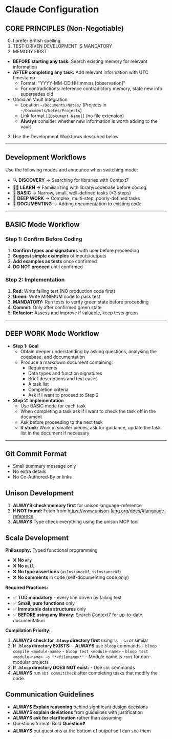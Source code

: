# Claude Configuration

## CORE PRINCIPLES (Non-Negotiable)

0. I prefer British spelling
1. TEST-DRIVEN DEVELOPMENT IS MANDATORY
2. MEMORY FIRST
  - **BEFORE starting any task:** Search existing memory for relevant information
  - **AFTER completing any task:** Add relevant information with UTC timestamp
    - Format: "YYYY-MM-DD:HH:mm:ss [observation]"
    - For contradictions: reference contradictory memory, state new info supersedes old
  - Obsidian Vault Integration
    - Location `~/Documents/Notes/` (Projects in `~/Documents/Notes/Projects`)  
    - Link format `[[Document Name]]` (no file extension)  
    - **Always** consider whether new information is worth adding to the vault
3. Use the Development Workflows described below

---

## Development Workflows

Use the following modes and announce when switching mode:

- 🔍 **DISCOVERY** → Searching for libraries with Context7
- 🧑‍🎓 **LEARN** → Familiarizing with library/codebase before coding
- 🐣 **BASIC** → Narrow, small, well-defined tasks (≤3 steps)
- 🧠 **DEEP WORK** → Complex, multi-step, poorly-defined tasks
- 📝 **DOCUMENTING** → Adding documentation to existing code

---

## BASIC Mode Workflow

### Step 1: Confirm Before Coding

1. **Confirm types and signatures** with user before proceeding
2. **Suggest simple examples** of inputs/outputs
3. **Add examples as tests** once confirmed
4. **DO NOT proceed** until confirmed

### Step 2: Implementation
1. **Red:** Write failing test (NO production code first)
2. **Green:** Write MINIMUM code to pass test
3. **MANDATORY:** Run tests to verify green state before proceeding
4. **Commit:** Only after confirmed green state
5. **Refactor:** Assess and improve if valuable, keep tests green

---

## DEEP WORK Mode Workflow

- **Step 1: Goal**
  - Obtain deeper understanding by asking questions, analysing the codebase, and documentation
  - Produce a markdown document containing:
    - Requirements
    - Data types and function signatures
    - Brief descriptions and test cases
    - A task list
    - Completion criteria
    - Ask if I want to proceed to Step 2
- **Step 2: Implementation**
  - Use BASIC mode for each task
  - When completing a task ask if I want to check the task off in the document
  - Ask before proceeding to the next task
  - **If stuck:** Work in smaller pieces, ask for guidance, update the task list in the document if necessary

---

## Git Commit Format

- Small summary message only
- No extra details
- No Co-Authored-By or links

## Unison Development
1. **ALWAYS check memory first** for unison language-reference
2. **If NOT found:** Fetch from https://www.unison-lang.org/docs/#language-reference
3. **ALWAYS** Type check everything using the unison MCP tool

## Scala Development

**Philosophy:** Typed functional programming
- ❌ **No `Any`**
- ❌ **No `null`**
- ❌ **No type assertions** (`asInstanceOf`, `isInstanceOf`)
- ❌ **No comments** in code (self-documenting code only)

**Required Practices:**
- ✅ **TDD mandatory** - every line driven by failing test
- ✅ **Small, pure functions** only
- ✅ **Immutable data structures** only
- ✅ **BEFORE using any library:** Search Context7 for up-to-date documentation

**Compilation Priority:**

1. **ALWAYS check for `.bloop` directory first** using `ls -la` or similar
  1. **If `.bloop` directory EXISTS:**
    - **ALWAYS** use `bloop` commands
    - `bloop compile <module-name>`
    - `bloop test <module-name>`
    - `bloop test <module-name> -o "*<filename>*"`
    - Module name is `root` for non-modular projects
  2. **If `.bloop` directory DOES NOT exist:**
    - Use `sbt` commands
2. **ALWAYS** run `sbt commitCheck` after completing tasks that modify the code.

## Communication Guidelines

- **ALWAYS Explain reasoning** behind significant design decisions
- **ALWAYS explain deviations** from guidelines with justification
- **ALWAYS ask for clarification** rather than assuming
- Questions format: Bold **Question❓**
- **ALWAYS** put questions at the bottom of output so I can see them

